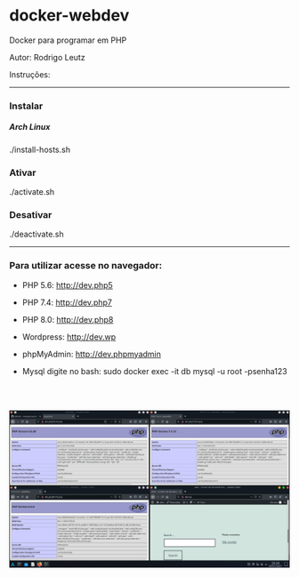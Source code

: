 # docker-webdev
Docker para programar em PHP

Autor:	Rodrigo Leutz

Instruções:

-------------------------------------------

<h3>Instalar</h3>
<h5>Arch Linux</h5>
	./install-hosts.sh
<br>
<h3>Ativar</h3>
	./activate.sh
<br>
<h3>Desativar</h3>
	./deactivate.sh
<br>


-------------------------------------------


<h3>Para utilizar acesse no navegador:</h3>

- PHP 5.6: http://dev.php5

- PHP 7.4: http://dev.php7

- PHP 8.0: http://dev.php8

- Wordpress: http://dev.wp

- phpMyAdmin: http://dev.phpmyadmin

- Mysql digite no bash: sudo docker exec -it db mysql -u root -psenha123

<br><br>
<center><img src="img/php-docker.png"></center>

